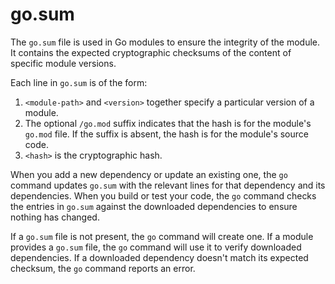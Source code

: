 # go.sum

The `go.sum` file is used in Go modules to ensure the integrity of the module. It contains the expected cryptographic checksums of the content of specific module versions.

Each line in `go.sum` is of the form:

1. `<module-path>` and `<version>` together specify a particular version of a module.
2. The optional `/go.mod` suffix indicates that the hash is for the module's `go.mod` file. If the suffix is absent, the hash is for the module's source code.
3. `<hash>` is the cryptographic hash.

When you add a new dependency or update an existing one, the `go` command updates `go.sum` with the relevant lines for that dependency and its dependencies. When you build or test your code, the `go` command checks the entries in `go.sum` against the downloaded dependencies to ensure nothing has changed.

If a `go.sum` file is not present, the `go` command will create one. If a module provides a `go.sum` file, the `go` command will use it to verify downloaded dependencies. If a downloaded dependency doesn't match its expected checksum, the `go` command reports an error.
